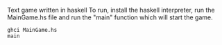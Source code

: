 Text game written in haskell
To run, install the haskell interpreter, run the MainGame.hs file and run the "main" function which will start the game. 

```shell
ghci MainGame.hs
main
```
